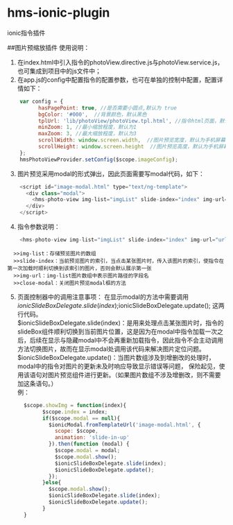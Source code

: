 # hms-ionic-plugin
ionic指令插件


##图片预缩放插件
使用说明：
  1. 在index.html中引入指令的photoView.directive.js与photoView.service.js，也可集成到项目中的js文件中；
  2. 在app.js的config中配置指令的配置参数，也可在单独的控制中配置，配置详情如下：
  ```javascript
      var config = {
            hasPagePoint: true, //是否需要小圆点,默认为 true
            bgColor: '#000',  //背景颜色，默认黑色
            tplUrl: 'lib/photoView/photoView.tpl.html', //指令html页面，默认 lib/photoView/photoView.tpl.html
            minZoom: 1, //最小缩放程度，默认为1
            maxZoom: 3, //最大缩放程度，默认为3
            scrollWidth: window.screen.width,  //图片预览宽度，默认为手机屏幕宽度
            scrollHeight: window.screen.height  //图片预览高度，默认为手机屏幕高度
      };
      hmsPhotoViewProvider.setConfig($scope.imageConfig);
  ```
  3. 图片预览采用modal的形式弹出，因此页面需要写modal代码，如下：
  ```javascript
      <script id="image-modal.html" type="text/ng-template">
        <div class="modal">
          <hms-photo-view img-list="imgList" slide-index="index" img-url="url" close-modal="closeModal()"></hms-photo-view>
        </div>
      </script>
   ```
  4. 指令参数说明：
  ```javascript
      <hms-photo-view img-list="imgList" slide-index="index" img-url="url" close-modal="closeModal()"></hms-photo-view>
  ```
      >>img-list：存储预览图片的数组
      >>slide-index：当前预览图片的索引，当点击某张图片时，传入该图片的索引，使指令在第一次加载时顺利切换到该索引的图片，否则会默认展示第一张
      >>img-url：img-list图片数组中表示图片路径的字段名
      >>close-modal：关闭图片预览modal框的方法
  5. 页面控制器中的调用注意事项：
      在显示modal的方法中需要调用 $ionicSlideBoxDelegate.slide(index);$ionicSlideBoxDelegate.update(); 这两行代码。</br>
          $ionicSlideBoxDelegate.slide(index)：是用来处理点击某张图片时，指令的slideBox组件顺利切换到当前图片位置，这是因为在modal中指令加载一次之后，后续在显示与隐藏modal中不会再重新加载指令，因此指令不会主动调用方法切换图片，故而在显示modal处调用该代码来解决图片定位问题。</br>
          $ionicSlideBoxDelegate.update()：当图片数组涉及到增删改的处理时，modal中的指令对图片的更新未及时响应导致显示错误等问题，
      保险起见，使用该语句对图片预览组件进行更新。（如果图片数组不涉及增删改，则不需要加这条语句。）</br>
      例：
      ```javascript
        $scope.showImg = function(index){
              $scope.index = index;
              if($scope.modal == null){
                $ionicModal.fromTemplateUrl('image-modal.html', {
                  scope: $scope,
                  animation: 'slide-in-up'
                }).then(function (modal) {
                  $scope.modal = modal;
                  $scope.modal.show();
                  $ionicSlideBoxDelegate.slide(index);
                  $ionicSlideBoxDelegate.update();
                });
              }else{
                $scope.modal.show();
                $ionicSlideBoxDelegate.slide(index);
                $ionicSlideBoxDelegate.update();
              }
        }
   ```
